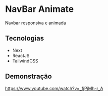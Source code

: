 
# NavBar Animate

Navbar responsiva e animada


## Tecnologias

* Next
* ReactJS
* TailwindCSS

## Demonstração

https://www.youtube.com/watch?v=_fjPjMh-r_A

